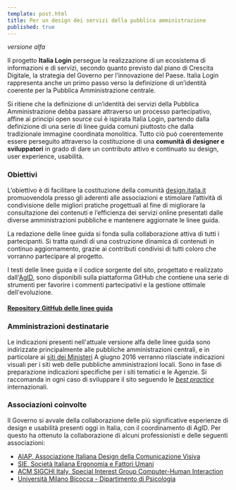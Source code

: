 ```yaml
---
template: post.html
title: Per un design dei servizi della pubblica amministrazione
published: true
---
```

<dfn class="lg-versione-alpha" title="Versione in sviluppo da non considerarsi definitiva">versione alfa</dfn>

Il progetto **Italia Login** persegue la realizzazione di un ecosistema di informazioni e di servizi, secondo quanto previsto
dal piano di Crescita Digitale, la strategia del Governo per l’innovazione del Paese. Italia Login rappresenta
anche un primo passo verso la definizione di un’identità coerente per la Pubblica Amministrazione centrale.

Si ritiene che la definizione di un’identità dei servizi della Pubblica Amministrazione debba passare attraverso un
processo partecipativo, affine ai principi open source cui è ispirata Italia Login, partendo dalla definizione di una
serie di linee guida comuni piuttosto che dalla tradizionale immagine coordinata monolitica. Tutto ciò può
coerentemente essere perseguito attraverso la costituzione di una **comunità di designer e sviluppatori**
in grado di dare un contributo attivo e continuato su design, user experience, usabilità.

### Obiettivi

L’obiettivo è di facilitare la costituzione della comunità
[design.italia.it](http://design.italia.it) promuovendola presso gli aderenti alle associazioni
e stimolare l’attività di condivisione
delle migliori pratiche progettuali al fine di migliorare la consultazione dei contenuti e l’efficienza
dei servizi online presentati dalle diverse amministrazioni pubbliche e mantenere aggiornate le linee guida.

La redazione delle linee guida si fonda sulla collaborazione attiva di tutti i partecipanti. Si tratta quindi di una
costruzione dinamica di contenuti in continuo aggiornamento, grazie ai contributi condivisi di tutti coloro che
vorranno partecipare al progetto.

I testi delle linee guida e il codice sorgente del sito, progettato e realizzato dall'[AgID](http://www.agid.gov.it),
sono disponibili sulla piattaforma GitHub che contiene una
serie di strumenti per favorire i commenti partecipativi e la gestione ottimale dell'evoluzione.

#### [Repository GitHub delle linee guida](https://github.com/italia-it/designer.italia.it)

### Amministrazioni destinatarie
Le indicazioni presenti nell'attuale versione alfa delle linee guida sono indirizzate principalmente alle pubbliche amministrazioni centrali, e in particolare ai [siti dei Ministeri](http://indicepa.gov.it/ricerca/n-risultati-percategoria.php?keysearch=&categoria=C1&chicambia=CERCA_PERCAT#R2)
A giugno 2016 verranno rilasciate indicazioni visuali per i siti web delle pubbliche amministrazioni locali.
Sono in fase di preparazione indicazioni specifiche per i siti tematici e le Agenzie.
Si raccomanda in ogni caso di sviluppare il sito seguendo le *[best practice](https://github.com/italia-it/designer.italia.it/search?utf8=%E2%9C%93&q=%22si+deve%22)* internazionali.

### Associazioni coinvolte
Il Governo si avvale della collaborazione delle più significative esperienze di design e usabilità presenti
oggi in Italia, con il coordinamento di AgID. Per questo ha ottenuto la collaborazione di alcuni
professionisti e delle seguenti associazioni:

- [AIAP, Associazione Italiana Design della Comunicazione Visiva](http://www.aiap.it)
- [SIE, Società Italiana Ergonomia e Fattori Umani](http://www.societadiergonomia.it)
- [ACM SIGCHI Italy, Special Interest Group Computer-Human Interaction](http://sigchi-italy.org/it/informazioni-generali)
- [Università Milano Bicocca - Dipartimento di Psicologia](http://www.psicologia.unimib.it/index.php)
